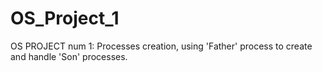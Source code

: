 # OS_Project_1
OS PROJECT num 1: Processes creation, using 'Father' process to create and handle 'Son' processes.
